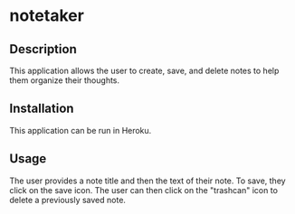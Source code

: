# notetaker

  ## Description
  This application allows the user to create, save, and delete notes to help them organize their thoughts. 
  
  ## Installation 
  This application can be run in Heroku. 

  ## Usage
  The user provides a note title and then the text of their note. To save, they click on the save icon. The user can then click on the "trashcan" icon to delete a previously saved note. 
    